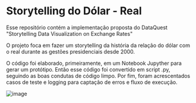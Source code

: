# Storytelling do Dólar - Real 

Esse repositório contém a implementação proposta do DataQuest "Storytelling Data Visualization on Exchange Rates"

O projeto foca em fazer um storytelling da história da relação do dólar com o real durante as gestões presidenciais desde 2000.

O código foi elaborado, primeiramente, em um Notebook Jupyther para gerar um protótipo. Então esse código foi convertido em script .py, seguindo as boas condutas de código limpo. Por fim, foram acrescentados casos de teste e logging para captação de erros e fluxo de execução.

![image](https://user-images.githubusercontent.com/30414428/143799853-457037d3-18f3-4935-b7c3-7aa90db81220.png)
